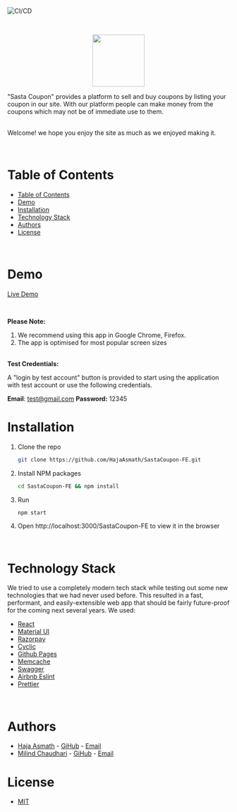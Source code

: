 ![CI/CD](https://github.com/hajaasmath/SastaCoupon-FE/workflows/SastaCoupon-FE-CI/CD/badge.svg)
<!-- PROJECT LOGO -->
<br />
<p align="center">
    <img src="https://i.postimg.cc/k4hsyZY1/Site-Icon.png" width="118px" >
</p>
"Sasta Coupon" provides a platform to sell and buy coupons by listing your coupon in our site. With our platform people can make money from the coupons which may not be of immediate use to them.
<br/>
<br/>

Welcome! we hope you enjoy the site as much as we enjoyed making it.

<!-- TABLE OF CONTENTS -->
<br/>

# Table of Contents

- [Table of Contents](#table-of-contents)
- [Demo](#demo)
- [Installation](#installation)
- [Technology Stack](#technology-stack)
- [Authors](#authors)
- [License](#license)

<br/>

# Demo

[Live Demo](https://hajaasmath.github.io/SastaCoupon-FE/#)

<br/>

<b>Please Note:</b>

1. We recommend using this app in Google Chrome, Firefox.
2. The app is optimised for most popular screen sizes

<br/>
<b>Test Credentials:</b>

A "login by test account" button is provided to start using the application with test account or use the following credentials.

<span><b>Email</b>: test@gmail.com</span>
<span><b>Password:</b> 12345</span>

# Installation

1. Clone the repo

   ```sh
   git clone https://github.com/HajaAsmath/SastaCoupon-FE.git
   ```

2. Install NPM packages
   ```sh
   cd SastaCoupon-FE && npm install
   ```
3. Run
   ```sh
   npm start
   ```
4. Open http://localhost:3000/SastaCoupon-FE to view it in the browser

<br/>

# Technology Stack

We tried to use a completely modern tech stack while testing out some new technologies that we had never used before. This resulted in a fast, performant, and easily-extensible web app that should be fairly future-proof for the coming next several years. We used:

- [React](https://reactjs.org/)
- [Material UI](https://mui.com/)
- [Razorpay](https://razorpay.com/)
- [Cyclic](https://app.cyclic.sh/#/)
- [Github Pages](https://pages.github.com/)
- [Memcache](https://memcached.org/)
- [Swagger](https://swagger.io/)
- [Airbnb Eslint](https://www.npmjs.com/package/eslint-config-airbnb)
- [Prettier](https://prettier.io/)

<br/>

# Authors

- [Haja Asmath](https://www.linkedin.com/in/haja-asmath) - [GiHub](https://github.com/HajaAsmath) - [Email](mailto:asmath1997@gmail.com)
- [Milind Chaudhari](https://www.linkedin.com/in/milind-chaudhari-6b5807129/) - [GiHub](https://github.com/Milind220397) - [Email](mailto:milind220397@gmail.com)

# License

- [MIT](https://opensource.org/licenses/MIT)
